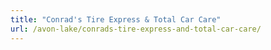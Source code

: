 ```yaml
---
title: "Conrad's Tire Express & Total Car Care"
url: /avon-lake/conrads-tire-express-and-total-car-care/
---
```

